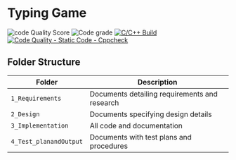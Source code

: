 # Typing Game
![code Quality Score](https://www.code-inspector.com/project/24962/score/svg)
![Code grade](https://www.code-inspector.com/project/24962/status/svg)
[![C/C++ Build](https://github.com/shivaniyadawar/c-miniproject/actions/workflows/c-cpp.yml/badge.svg)](https://github.com/shivaniyadawar/c-miniproject/actions/workflows/c-cpp.yml)
[![Code Quality - Static Code - Cppcheck](https://github.com/shivaniyadawar/c-miniproject/actions/workflows/cppcheck.yml/badge.svg)](https://github.com/shivaniyadawar/c-miniproject/actions/workflows/cppcheck.yml)


## Folder Structure
Folder             | Description
-------------------| -----------------------------------------
`1_Requirements`   | Documents detailing requirements and research
`2_Design`         | Documents specifying design details
`3_Implementation` | All code and documentation
`4_Test_planandOutput`      | Documents with test plans and procedures

